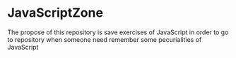 # JavaScriptZone
The propose of this repository is save exercises of JavaScript in order to go to repository when someone need remember some pecurialities of JavaScript
